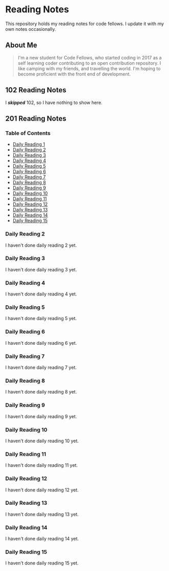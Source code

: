 # Reading Notes

This repository holds my reading notes for code fellows. I update it with my own notes occasionally.

## About Me

> I'm a new student for Code Fellows, who started coding in 2017 as a self learning coder contributing to an open contribution repository. I like camping with my friends, and travelling the world. I'm hoping to become proficient with the front end of development.

## 102 Reading Notes

I ***skipped*** 102, so I have nothing to show here.

## 201 Reading Notes

### Table of Contents

* [Daily Reading 1](./readings/reading1.md)
* [Daily Reading 2](#daily-reading-2)
* [Daily Reading 3](#daily-reading-3)
* [Daily Reading 4](#daily-reading-4)
* [Daily Reading 5](#daily-reading-5)
* [Daily Reading 6](#daily-reading-6)
* [Daily Reading 7](#daily-reading-7)
* [Daily Reading 8](#daily-reading-8)
* [Daily Reading 9](#daily-reading-9)
* [Daily Reading 10](#daily-reading-10)
* [Daily Reading 11](#daily-reading-11)
* [Daily Reading 12](#daily-reading-12)
* [Daily Reading 13](#daily-reading-13)
* [Daily Reading 14](#daily-reading-14)
* [Daily Reading 15](#daily-reading-15)

### Daily Reading 2

I haven't done daily reading 2 yet.

### Daily Reading 3

I haven't done daily reading 3 yet.

### Daily Reading 4

I haven't done daily reading 4 yet.

### Daily Reading 5

I haven't done daily reading 5 yet.

### Daily Reading 6

I haven't done daily reading 6 yet.

### Daily Reading 7

I haven't done daily reading 7 yet.

### Daily Reading 8

I haven't done daily reading 8 yet.

### Daily Reading 9

I haven't done daily reading 9 yet.

### Daily Reading 10

I haven't done daily reading 10 yet.

### Daily Reading 11

I haven't done daily reading 11 yet.

### Daily Reading 12

I haven't done daily reading 12 yet.

### Daily Reading 13

I haven't done daily reading 13 yet.

### Daily Reading 14

I haven't done daily reading 14 yet.

### Daily Reading 15

I haven't done daily reading 15 yet.

